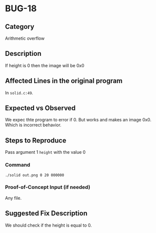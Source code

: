 # BUG-18
## Category
Arithmetic overflow

## Description

If height is 0 then the image will be 0x0

## Affected Lines in the original program
In `solid.c:49`.

## Expected vs Observed
We expec thte program to error if 0. But works and makes an image 0x0. Which is incorrect behavior.


## Steps to Reproduce
Pass argument 1 `height` with the value 0
### Command

```
./solid out.png 0 20 000000
```
### Proof-of-Concept Input (if needed)
Any file.

## Suggested Fix Description
We should check if the height is equal to 0.